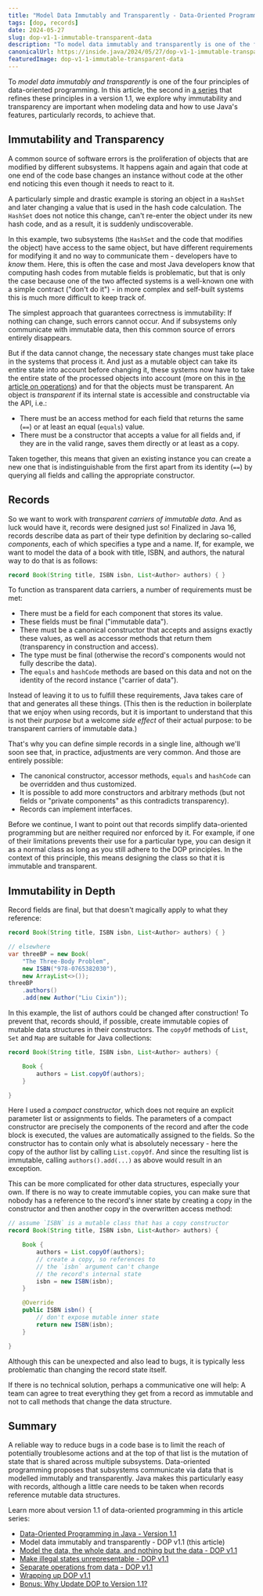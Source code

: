 ```yaml
---
title: "Model Data Immutably and Transparently - Data-Oriented Programming v1.1"
tags: [dop, records]
date: 2024-05-27
slug: dop-v1-1-immutable-transparent-data
description: "To model data immutably and transparently is one of the four principles of data-oriented programming. In this article, we explore why immutability and transparency are important when modeling data and how to use Java's features, particularly records, to achieve that."
canonicalUrl: https://inside.java/2024/05/27/dop-v1-1-immutable-transparent-data/
featuredImage: dop-v1-1-immutable-transparent-data
---
```


To _model data immutably and transparently_ is one of the four principles of data-oriented programming.
In this article, the second in [a series](/dop/) that refines these principles in a version 1.1, we explore why immutability and transparency are important when modeling data and how to use Java's features, particularly records, to achieve that.


## Immutability and Transparency

A common source of software errors is the proliferation of objects that are modified by different subsystems.
It happens again and again that code at one end of the code base changes an instance without code at the other end noticing this even though it needs to react to it.

A particularly simple and drastic example is storing an object in a `HashSet` and later changing a value that is used in the hash code calculation.
The `HashSet` does not notice this change, can't re-enter the object under its new hash code, and as a result, it is suddenly undiscoverable.

In this example, two subsystems (the `HashSet` and the code that modifies the object) have access to the same object, but have different requirements for modifying it and no way to communicate them - developers have to _know_ them.
Here, this is often the case and most Java developers know that computing hash codes from mutable fields is problematic, but that is only the case because one of the two affected systems is a well-known one with a simple contract ("don't do it") - in more complex and self-built systems this is much more difficult to keep track of.

The simplest approach that guarantees correctness is immutability:
If nothing can change, such errors cannot occur.
And if subsystems only communicate with immutable data, then this common source of errors entirely disappears.

But if the data cannot change, the necessary state changes must take place in the systems that process it.
And just as a mutable object can take its entire state into account before changing it, these systems now have to take the entire state of the processed objects into account (more on this in [the article on operations](/dop-v1-1-separate-operations/)) and for that the objects must be transparent.
An object is _transparent_ if its internal state is accessible and constructable via the API, i.e.:

* There must be an access method for each field that returns the same (`==`) or at least an equal (`equals`) value.
* There must be a constructor that accepts a value for all fields and, if they are in the valid range, saves them directly or at least as a copy.

Taken together, this means that given an existing instance you can create a new one that is indistinguishable from the first apart from its identity (`==`) by querying all fields and calling the appropriate constructor.


## Records

So we want to work with _transparent carriers of immutable data_.
And as luck would have it, records were designed just so!
Finalized in Java 16, records describe data as part of their type definition by declaring so-called _components_, each of which specifies a type and a name.
If, for example, we want to model the data of a book with title, ISBN, and authors, the natural way to do that is as follows:

```java
record Book(String title, ISBN isbn, List<Author> authors) { }
```

To function as transparent data carriers, a number of requirements must be met:

* There must be a field for each component that stores its value.
* These fields must be final ("immutable data").
* There must be a canonical constructor that accepts and assigns exactly these values, as well as accessor methods that return them (transparency in construction and access).
* The type must be final (otherwise the record's components would not fully describe the data).
* The `equals` and `hashCode` methods are based on this data and not on the identity of the record instance ("carrier of data").

Instead of leaving it to us to fulfill these requirements, Java takes care of that and generates all these things.
(This then is the reduction in boilerplate that we enjoy when using records, but it is important to understand that this is not their _purpose_ but a welcome _side effect_ of their actual purpose: to be transparent carriers of immutable data.)

That's why you can define simple records in a single line, although we'll soon see that, in practice, adjustments are very common.
And those are entirely possible:

* The canonical constructor, accessor methods, `equals` and `hashCode` can be overridden and thus customized.
* It is possible to add more constructors and arbitrary methods (but not fields or "private components" as this contradicts transparency).
* Records can implement interfaces.

Before we continue, I want to point out that records simplify data-oriented programming but are neither required nor enforced by it.
For example, if one of their limitations prevents their use for a particular type, you can design it as a normal class as long as you still adhere to the DOP principles.
In the context of this principle, this means designing the class so that it is immutable and transparent.


## Immutability in Depth

Record fields are final, but that doesn't magically apply to what they reference:

```java
record Book(String title, ISBN isbn, List<Author> authors) { }

// elsewhere
var threeBP = new Book(
	"The Three-Body Problem",
	new ISBN("978-0765382030"),
	new ArrayList<>());
threeBP
	.authors()
	.add(new Author("Liu Cixin"));
```

In this example, the list of authors could be changed after construction!
To prevent that, records should, if possible, create immutable copies of mutable data structures in their constructors.
The `copyOf` methods of `List`, `Set` and `Map` are suitable for Java collections:

```java
record Book(String title, ISBN isbn, List<Author> authors) {

	Book {
		authors = List.copyOf(authors);
	}

}
```

Here I used a _compact constructor_, which does not require an explicit parameter list or assignments to fields.
The parameters of a compact constructor are precisely the components of the record and after the code block is executed, the values ​​are automatically assigned to the fields.
So the constructor has to contain only what is absolutely necessary - here the copy of the author list by calling `List.copyOf`.
And since the resulting list is immutable, calling `authors().add(...)` as above would result in an exception.

This can be more complicated for other data structures, especially your own.
If there is no way to create immutable copies, you can make sure that nobody has a reference to the record's inner state by creating a copy in the constructor and then another copy in the overwritten access method:

```java
// assume `ISBN` is a mutable class that has a copy constructor
record Book(String title, ISBN isbn, List<Author> authors) {

	Book {
		authors = List.copyOf(authors);
		// create a copy, so references to
		// the `isbn` argument can't change
		// the record's internal state
		isbn = new ISBN(isbn);
	}

	@Override
	public ISBN isbn() {
		// don't expose mutable inner state
		return new ISBN(isbn);
	}

}
```

Although this can be unexpected and also lead to bugs, it is typically less problematic than changing the record state itself.

If there is no technical solution, perhaps a communicative one will help:
A team can agree to treat everything they get from a record as immutable and not to call methods that change the data structure.


## Summary

A reliable way to reduce bugs in a code base is to limit the reach of potentially troublesome actions and at the top of that list is the mutation of state that is shared across multiple subsystems.
Data-oriented programming proposes that subsystems communicate via data that is modelled immutably and transparently.
Java makes this particularly easy with records, although a little care needs to be taken when records reference mutable data structures.

Learn more about version 1.1 of data-oriented programming in this article series:

* [Data-Oriented Programming in Java - Version 1.1](/dop-v1-1-introduction/)
* Model data immutably and transparently - DOP v1.1 (this article)
* [Model the data, the whole data, and nothing but the data - DOP v1.1](/dop-v1-1-model-data/)
* [Make illegal states unrepresentable - DOP v1.1](/dop-v1-1-illegal-states/)
* [Separate operations from data - DOP v1.1](/dop-v1-1-separate-operations/)
* [Wrapping up DOP v1.1](/dop-v1-1-wrap-up/)
* [Bonus: Why Update DOP to Version 1.1?](/dop-v1-1-why-update/)
